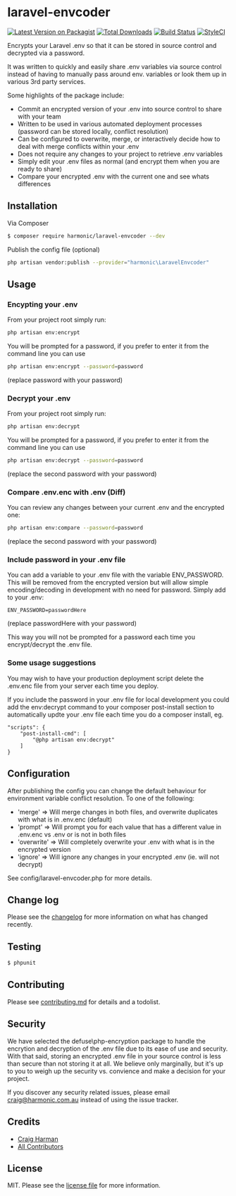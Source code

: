 # laravel-envcoder

[![Latest Version on Packagist][ico-version]][link-packagist]
[![Total Downloads][ico-downloads]][link-downloads]
[![Build Status][ico-travis]][link-travis]
[![StyleCI][ico-styleci]][link-styleci]

Encrypts your Laravel .env so that it can be stored in source control and decrypted via a password.

It was written to quickly and easily share .env variables via source control instead of having to manually pass around env. variables or look them up in various 3rd party services. 

Some highlights of the package include:

* Commit an encrypted version of your .env into source control to share with your team
* Written to be used in various automated deployment processes (password can be stored locally, conflict resolution) 
* Can be configured to overwrite, merge, or interactively decide how to deal with merge conflicts within your .env
* Does not require any changes to your project to retrieve .env variables
* Simply edit your .env files as normal (and encrypt them when you are ready to share)
* Compare your encrypted .env with the current one and see whats differences

## Installation

Via Composer

``` bash
$ composer require harmonic/laravel-envcoder --dev
```

Publish the config file (optional)
``` bash
php artisan vendor:publish --provider="harmonic\LaravelEnvcoder"
```

## Usage

### Encypting your .env

From your project root simply run:

``` bash
php artisan env:encrypt
```

You will be prompted for a password, if you prefer to enter it from the command line you can use

``` bash
php artisan env:encrypt --password=password
```
(replace password with your password)

### Decrypt your .env

From your project root simply run:

``` bash
php artisan env:decrypt
```

You will be prompted for a password, if you prefer to enter it from the command line you can use

``` bash
php artisan env:decrypt --password=password
```
(replace the second password with your password)

### Compare .env.enc with .env (Diff)

You can review any changes between your current .env and the encrypted one:

``` bash
php artisan env:compare --password=password
```
(replace the second password with your password)

### Include password in your .env file
You can add a variable to your .env file with the variable ENV_PASSWORD. This will be removed from the encrypted version but will allow simple encoding/decoding in development with no need for password. Simply add to your .env:

```
ENV_PASSWORD=passwordHere
```
(replace passwordHere with your password)

This way you will not be prompted for a password each time you encrypt/decrypt the .env file.

### Some usage suggestions

You may wish to have your production deployment script delete the .env.enc file from your server each time you deploy.

If you include the password in your .env file for local development you could add the env:decrypt command to your composer post-install section to automatically updte your .env file each time you do a composer install, eg.

```
"scripts": {
	"post-install-cmd": [
		"@php artisan env:decrypt"
	]
}
```

## Configuration

After publishing the config you can change the default behaviour for environment variable conflict resolution. To one of the following:

* 'merge' => Will merge changes in both files, and overwrite duplicates with what is in .env.enc (default)
* 'prompt' => Will prompt you for each value that has a different value in .env.enc vs .env or is not in both files
* 'overwrite' => Will completely overwrite your .env with what is in the encrypted version
* 'ignore' => Will ignore any changes in your encrypted .env (ie. will not decrypt)

See config/laravel-envcoder.php for more details.

## Change log

Please see the [changelog](changelog.md) for more information on what has changed recently.

## Testing

``` bash
$ phpunit
```

## Contributing

Please see [contributing.md](contributing.md) for details and a todolist.

## Security

We have selected the defuse\php-encryption package to handle the encrytion and decryption of the .env file due to its ease of use and security. With that said, storing an encrypted .env file in your source control is less than secure than not storing it at all. We believe only marginally, but it's up to you to weigh up the security vs. convience and make a decision for your project.

If you discover any security related issues, please email craig@harmonic.com.au instead of using the issue tracker.

## Credits

- [Craig Harman][link-author]
- [All Contributors][link-contributors]

## License

MIT. Please see the [license file](license.md) for more information.

[ico-version]: https://img.shields.io/packagist/v/harmonic/laravel-envcoder.svg?style=flat-square
[ico-downloads]: https://img.shields.io/packagist/dt/harmonic/laravel-envcoder.svg?style=flat-square
[ico-travis]: https://img.shields.io/travis/harmonic/laravel-envcoder/master.svg?style=flat-square
[ico-styleci]: https://styleci.io/repos/12345678/shield

[link-packagist]: https://packagist.org/packages/harmonic/laravel-envcoder
[link-downloads]: https://packagist.org/packages/harmonic/laravel-envcoder
[link-travis]: https://travis-ci.org/harmonic/laravel-envcoder
[link-styleci]: https://styleci.io/repos/12345678
[link-author]: https://github.com/harmonic
[link-contributors]: ../../contributors

